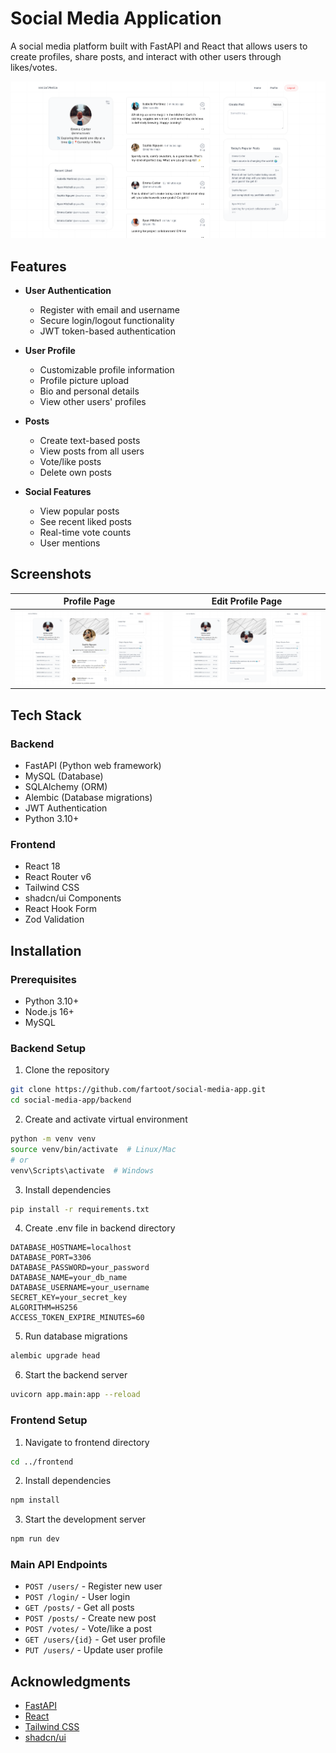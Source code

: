 
# Social Media Application

A social media platform built with FastAPI and React that allows users to create profiles, share posts, and interact with other users through likes/votes.

![App Home Screenshot](preview/home.png)

## Features

- **User Authentication**
  - Register with email and username
  - Secure login/logout functionality
  - JWT token-based authentication

- **User Profile**
  - Customizable profile information
  - Profile picture upload
  - Bio and personal details
  - View other users' profiles

- **Posts**
  - Create text-based posts
  - View posts from all users
  - Vote/like posts
  - Delete own posts

- **Social Features**
  - View popular posts
  - See recent liked posts
  - Real-time vote counts
  - User mentions

## Screenshots

| Profile Page | Edit Profile Page |
|-----------|--------------|
|![Home](preview/profile.png)|![Profile](preview/edit-profile.png)|

## Tech Stack

### Backend
- FastAPI (Python web framework)
- MySQL (Database)
- SQLAlchemy (ORM)
- Alembic (Database migrations)
- JWT Authentication
- Python 3.10+

### Frontend
- React 18
- React Router v6
- Tailwind CSS
- shadcn/ui Components
- React Hook Form
- Zod Validation

## Installation

### Prerequisites
- Python 3.10+
- Node.js 16+
- MySQL

### Backend Setup

1. Clone the repository
```bash
git clone https://github.com/fartoot/social-media-app.git
cd social-media-app/backend
```

2. Create and activate virtual environment
```bash
python -m venv venv
source venv/bin/activate  # Linux/Mac
# or
venv\Scripts\activate  # Windows
```

3. Install dependencies
```bash
pip install -r requirements.txt
```

4. Create .env file in backend directory
```env
DATABASE_HOSTNAME=localhost
DATABASE_PORT=3306
DATABASE_PASSWORD=your_password
DATABASE_NAME=your_db_name
DATABASE_USERNAME=your_username
SECRET_KEY=your_secret_key
ALGORITHM=HS256
ACCESS_TOKEN_EXPIRE_MINUTES=60
```

5. Run database migrations
```bash
alembic upgrade head
```

6. Start the backend server
```bash
uvicorn app.main:app --reload
```

### Frontend Setup

1. Navigate to frontend directory
```bash
cd ../frontend
```

2. Install dependencies
```bash
npm install
```

3. Start the development server
```bash
npm run dev
```


### Main API Endpoints

- `POST /users/` - Register new user
- `POST /login/` - User login
- `GET /posts/` - Get all posts
- `POST /posts/` - Create new post
- `POST /votes/` - Vote/like a post
- `GET /users/{id}` - Get user profile
- `PUT /users/` - Update user profile

## Acknowledgments

- [FastAPI](https://fastapi.tiangolo.com/)
- [React](https://reactjs.org/)
- [Tailwind CSS](https://tailwindcss.com/)
- [shadcn/ui](https://ui.shadcn.com/)